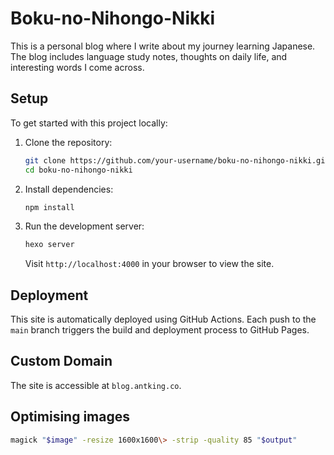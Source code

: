 # Boku-no-Nihongo-Nikki

This is a personal blog where I write about my journey learning Japanese. The blog includes language study notes, thoughts on daily life, and interesting words I come across.

## Setup

To get started with this project locally:

1. Clone the repository:

   ```bash
   git clone https://github.com/your-username/boku-no-nihongo-nikki.git
   cd boku-no-nihongo-nikki
   ```

2. Install dependencies:

   ```bash
   npm install
   ```

3. Run the development server:

   ```bash
   hexo server
   ```

   Visit `http://localhost:4000` in your browser to view the site.

## Deployment

This site is automatically deployed using GitHub Actions. Each push to the `main` branch triggers the build and deployment process to GitHub Pages.

## Custom Domain

The site is accessible at `blog.antking.co`.

## Optimising images

```bash
magick "$image" -resize 1600x1600\> -strip -quality 85 "$output"
```
